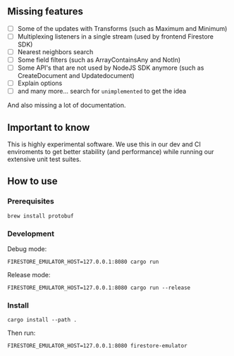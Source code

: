 ## Missing features

- [ ] Some of the updates with Transforms (such as Maximum and Minimum)
- [ ] Multiplexing listeners in a single stream (used by frontend Firestore SDK)
- [ ] Nearest neighbors search
- [ ] Some field filters (such as ArrayContainsAny and NotIn)
- [ ] Some API's that are not used by NodeJS SDK anymore (such as CreateDocument and Updatedocument)
- [ ] Explain options
- [ ] and many more... search for `unimplemented` to get the idea

And also missing a lot of documentation. 

## Important to know

This is highly experimental software. We use this in our dev and CI enviroments to get better stability (and performance) while running our extensive unit test suites.

## How to use

### Prerequisites

```shell
brew install protobuf
```

### Development

Debug mode:

```shell
FIRESTORE_EMULATOR_HOST=127.0.0.1:8080 cargo run
```

Release mode:

```shell
FIRESTORE_EMULATOR_HOST=127.0.0.1:8080 cargo run --release
```

### Install

```shell
cargo install --path .
```

Then run:

```shell
FIRESTORE_EMULATOR_HOST=127.0.0.1:8080 firestore-emulator
```
